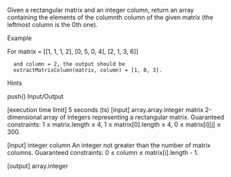 Given a rectangular matrix and an integer column, return an array containing the elements of the columnth column of the given matrix (the leftmost column is the 0th one).

Example

For matrix = [[1, 1, 1, 2], [0, 5, 0, 4], [2, 1, 3, 6]]

      and column = 2, the output should be
      extractMatrixColumn(matrix, column) = [1, 0, 3].
Hints

push()
Input/Output

[execution time limit] 5 seconds (ts)
[input] array.array.integer matrix 2-dimensional array of integers representing a rectangular matrix.
Guaranteed constraints: 1 ≤ matrix.length ≤ 4, 1 ≤ matrix[0].length ≤ 4, 0 ≤ matrix[i][j] ≤ 300.

[input] integer column An integer not greater than the number of matrix columns.
Guaranteed constraints: 0 ≤ column ≤ matrix[i].length - 1.

[output] array.integer